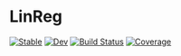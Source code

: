 # LinReg

[![Stable](https://img.shields.io/badge/docs-stable-blue.svg)](https://aaronpeikert.github.io/LinReg.jl/stable/)
[![Dev](https://img.shields.io/badge/docs-dev-blue.svg)](https://aaronpeikert.github.io/LinReg.jl/dev/)
[![Build Status](https://github.com/aaronpeikert/LinReg.jl/actions/workflows/CI.yml/badge.svg?branch=main)](https://github.com/aaronpeikert/LinReg.jl/actions/workflows/CI.yml?query=branch%3Amain)
[![Coverage](https://codecov.io/gh/aaronpeikert/LinReg.jl/branch/main/graph/badge.svg)](https://codecov.io/gh/aaronpeikert/LinReg.jl)
